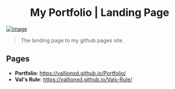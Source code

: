 <h1 align="center">My Portfolio | Landing Page</h1>

[![image](https://github.com/VallionXD/Portfolio/assets/151787330/608933fa-5f84-455b-b2f7-7067d8685b15)](https://vallionxd.github.io/Portfolio/)

> The landing page to my github pages site.

## Pages

+ **Portfolio**: https://vallionxd.github.io/Portfolio/
+ **Val's Rule**: https://vallionxd.github.io/Vals-Rule/
